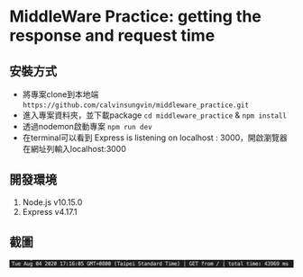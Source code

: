 # MiddleWare Practice: getting the response and request time


## 安裝方式
- 將專案clone到本地端
`https://github.com/calvinsungvin/middleware_practice.git`
- 進入專案資料夾，並下載package
`cd middleware_practice` &
`npm install`
- 透過nodemon啟動專案
`npm run dev`
- 在terminal可以看到 Express is listening on localhost : 3000，開啟瀏覽器在網址列輸入localhost:3000


## 開發環境
1. Node.js v10.15.0
2. Express v4.17.1


## 截圖
![image info](picture.png)